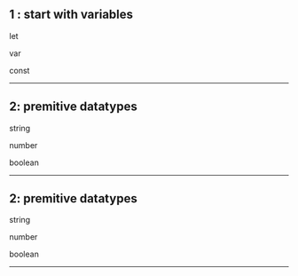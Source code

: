 ## 1 : start with variables

let 

var

const

---

## 2: premitive datatypes


string

number

boolean

---

## 2: premitive datatypes


string

number

boolean

---
